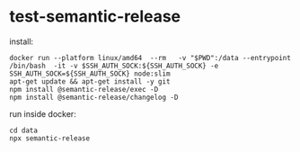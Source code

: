 # test-semantic-release


install:

```shell
docker run --platform linux/amd64  --rm   -v "$PWD":/data --entrypoint /bin/bash  -it -v $SSH_AUTH_SOCK:${SSH_AUTH_SOCK} -e SSH_AUTH_SOCK=${SSH_AUTH_SOCK} node:slim
apt-get update && apt-get install -y git
npm install @semantic-release/exec -D
npm install @semantic-release/changelog -D
```

run inside docker:
```
cd data
npx semantic-release
```

